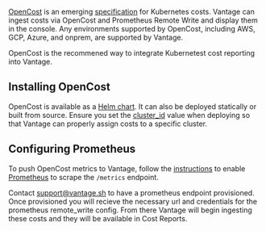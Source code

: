 [OpenCost](https://www.cncf.io/projects/opencost/) is an emerging [specification](https://github.com/opencost/opencost/blob/develop/spec/opencost-specv01.md) for Kubernetes costs. Vantage can ingest costs via OpenCost and Prometheus Remote Write and display them in the console. Any environments supported by OpenCost, including AWS, GCP, Azure, and onprem, are supported by Vantage.

OpenCost is the recommened way to integrate Kubernetest cost reporting into Vantage.

## Installing OpenCost

OpenCost is available as a [Helm chart](https://www.opencost.io/docs/install). It can also be deployed statically or built from source. Ensure you set the [cluster_id](https://github.com/kubecost/cost-analyzer-helm-chart/blob/develop/cost-analyzer/values.yaml#L448) value when deploying so that Vantage can properly assign costs to a specific cluster.

## Configuring Prometheus

To push OpenCost metrics to Vantage, follow the [instructions](https://www.opencost.io/docs/install) to enable [Prometheus](https://prometheus.io/docs/introduction/overview/) to scrape the `/metrics` endpoint.

Contact [support@vantage.sh](mailto:support@vantage.sh) to have a prometheus endpoint provisioned. Once provisioned you will recieve the necessary url and credentials for the prometheus remote_write config. From there Vantage will begin ingesting these costs and they will be available in Cost Reports.
